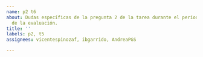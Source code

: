 ```yaml
---
name: p2 t6
about: Dudas específicas de la pregunta 2 de la tarea durante el período de resolución
  de la evaluación.
title: ''
labels: p2, t5
assignees: vicentespinozaf, ibgarrido, AndreaPGS

---
```



